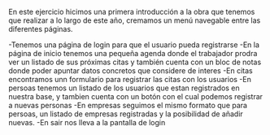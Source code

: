 En este ejercicio hicimos una primera introducción a la obra que tenemos que realizar a lo largo de este año,
cremamos un menú navegable entre las diferentes páginas.

-Tenemos una página de login para que el usuario pueda registrarse
-En la página de inicio tenemos una pequeña agenda donde el trabajador prodra ver un listado de sus próximas citas y también cuenta con un bloc de notas donde poder apuntar datos concretos que considere de interes
-En citas encontramos unn formulario para registrar las citas con los usuarios
-En persoas tenemos un listado de los usuarios que estan registrados en nuestra base, y tambien cuenta con un botón con el cual podemos registrar a nuevas personas
-En empresas seguimos el mismo formato que para persoas, un listado de empresas registradas y la posibilidad de añadir nuevas.
-En sair nos lleva a la pantalla de login 

